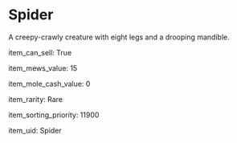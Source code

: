 # Spider

A creepy-crawly creature with eight legs and a drooping mandible.

item_can_sell: True

item_mews_value: 15

item_mole_cash_value: 0

item_rarity: Rare

item_sorting_priority: 11900

item_uid: Spider